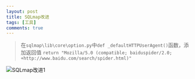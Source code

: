 ```yaml
---
layout: post
title: SQLmap改进
tags: [工具]
comments: true
---
```


>在```sqlmap\lib\core\option.py```中```def _defaultHTTPUserAgent()```函数，添加返回值
```return "Mozilla/5.0 (compatible; baiduspider/2.0; +http://www.baidu.com/search/spider.html)"```

![SQLmap改进1](https://cijian00.github.io/img/avatar-icon.png)